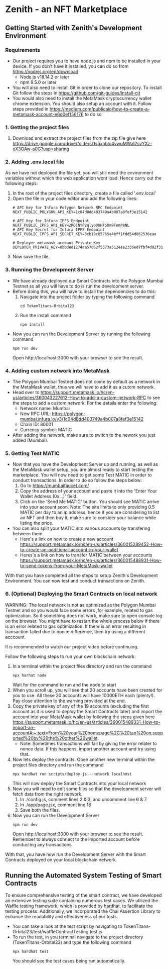 # Zenith - an NFT Marketplace

## Getting Started with Zenith's Development Environment

### Requirements
- Our project requires you to have node.js and npm to be installed in your device. If you don't have it installed, you can do so from https://nodejs.org/en/download
  - Node.js v18.14.2 or later
  - npm 9.5.0 or later
- You will also need to install Git in order to clone our repository. To install Git follow the steps in https://github.com/git-guides/install-git
- You would also need to install the MetaMask cryptocurrency wallet chrome extension. You should also setup an account with it. Follow steps provided in https://medium.com/publicaio/how-to-create-a-metamask-account-e6d0ef156176 to do so

### 1. Getting the project files
1. Download and extract the project files from the zip file give here https://drive.google.com/drive/folders/1sqxhblc4vwuMWal2svYXz-oX3OAw-a0G?usp=sharing

### 2. Adding .env.local file
As we have not deployed the file yet, you will still need the environment variables without which the web application wont load. Hence carry out the following steps:
  1. In the root of the project files directory, create a file called '.env.local'
  2. Open the file in your code editor and add the following lines:
      ```
      # API Key for Infura Polygon Network RPC Endpoint
      NEXT_PUBLIC_POLYGON_API_KEY=1c04d8dd403749a4b007a8fef3e15142

      # API Key for Infura IPFS Endpoint
      NEXT_PUBLIC_IPFS_API_KEY=2ROCNYP2qlyoOUHTSOm9TemPeNL
      # API Key Secret for Infura IPFS Endpoint
      NEXT_PUBLIC_IPFS_API_SECRET_KEY=3cb19c85765a4bff1fdd54d862536eae

      # Deployer metamask account Private Key
      DEPLOYER_PRIVATE_KEY=0bbded1274aa57062f5373a512eea2336ed7fbf4d02f31dfce2f9b7ab85dc33c
      ```
  3. Now save the file.

### 3. Running the Development Server
- We have already deployed our Smart Contracts into the Polygon Mumbai Testnet so all you will have to do is run the development server.
- Before doing this, you will have to install the dependencies to do this:
    1. Navigate into the project folder by typing the following command
       ```
       cd TokenTitans-Orbital23
       ``` 
    2. Run the install command
       ```
       npm install
       ```
- Now you can run the Development Server by running the following command
  ```
  npm run dev
  ```
  Open http://localhost:3000 with your browser to see the result.

### 4. Adding custom network into MetaMask
- The Polygon Mumbai Testnet does not come by default as a network in the MetaMask wallet, thus we will have to add it as a cutom network.
- Head over to https://support.metamask.io/hc/en-us/articles/360043227612-How-to-add-a-custom-network-RPC to see the steps to add a custom network. For the details enter the following:
  - Network name: Mumbai
  - New RPC URL: https://polygon-mumbai.infura.io/v3/1c04d8dd403749a4b007a8fef3e15142
  - Chain ID: 80001
  - Currency symbol: MATIC
- After adding the network, make sure to switch to the nework you just added (Mumbai).

### 5. Getting Test MATIC
- Now that you have the Development Server up and running, as well as the MetaMask wallet setup, you are almost ready to start testing the marketplace. You will now need to get some Test MATIC in order to conduct transactions. In order to do so follow the steps below:
  1. Go to https://mumbaifaucet.com/
  2. Copy the address of your account and paste it into the 'Enter Your Wallet Address (0x...)' field. 
  3. Click on the 'Send Me MATIC' button. You should see MATIC arrive into your account soon.
Note: The site limits to only providing 0.5 MATIC per day to an ip address, hence if you are considering to list an NFT and then buy it, make sure to consider your balance while listing the price.
- You can also split your MATIC into various accounts by transfering between them.
  - Here's a link on how to create a new account https://support.metamask.io/hc/en-us/articles/360015289452-How-to-create-an-additional-account-in-your-wallet
  - Heres's a link on how to transfer MATIC between your accounts https://support.metamask.io/hc/en-us/articles/360015488931-How-to-send-tokens-from-your-MetaMask-wallet

With that you have completed all the steps to setup Zenith's Development Environment. You can now test and conduct transactions on Zenith.

### 6. (Optional) Deploying the Smart Contracts on local network
WARNING: The local network is not as optimized as the Polygon Mumbai Testnet and so you would face some errors ,for example, related to gas optimization. So if something does not work, make sure to open console log on the browser. You might have to restart the whole process below if there is an error related to gas optimization. If there is an error resulting in transaction failed due to nonce difference, then try using a different acccount.

It is recommended to watch our project video before continuing.

Follow the following steps to run your own blockchain network:
1. In a terminal within the project files directory and run the command
    ```
    npx harhat node
    ```
    Wait for the command to run and the node to start
2. When you scroll up, you will see that 20 accounts have been created for you to use. All these 20 accounts will have 10000ETH each (plenty!). Pay close attention to the warning provided at the end.
3. Copy the private key of any of the 19 accounts (excluding the first account as it is used to deploy the Smart Contracts later) and import the account into your MetaMask wallet by following the steps given here https://support.metamask.io/hc/en-us/articles/360015489331-How-to-import-an-account#:~:text=From%20your%20homepage%2C%20tap%20on,supported%20by%20the%20other%20wallet.
     - Note: Sometimes transactions will fail by giving the error relater to nonce data. If this happens, import another account and try using that.
5. Now lets deploy the contracts. Open another new terminal within the project files directory and run the command
    ```
    npx hardhat run scripts/deploy.js --network localhost
    ```
    This will now deploy the Smart Contracts into your local network
6. Now you will need to edit some files so that the development server will fetch data from the right network.
     1. In ./config.js, comment lines 2 & 3, and uncomment line 6 & 7
     2. In ./app/page.jsx, comment line 18
     3. Save both the files.
7. Now you can run the Development Server
    ```
    npm run dev
    ```
    Open http://localhost:3000 with your browser to see the result. Remember to always connect to the imported account before conducting any transactions.

With that, you have now run the Development Server with the Smart Contracts deployed on your local blockchain network.    

## Running the Automated System Testing of Smart Contracts
To ensure comprehensive testing of the smart contract, we have developed an extensive testing suite containing numerous test cases. We utilized the Waffle testing framework, which is provided by hardhat, to facilitate the testing process. Additionally, we incorporated the Chai Assertion Library to enhance the readability and effectiveness of our tests. 

- You can take a look at the test script by navigating to TokenTitans-Orbital23/test/waffleContractTesting.test.js
- To run the test, in you terminal navigate to the project directory (TokenTitans-Orbital23) and type the following command
  ```
  npx hardhat test
  ```
  You should see the test cases being run automatically.



       


    
   
   



